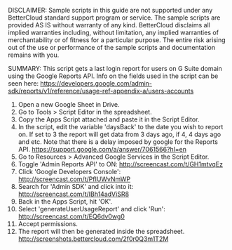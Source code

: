 DISCLAIMER: Sample scripts in this guide are not supported under any BetterCloud standard support program or service. The sample scripts are provided AS IS without warranty of any kind. BetterCloud disclaims all implied warranties including, without limitation, any implied warranties of merchantability or of fitness for a particular purpose. The entire risk arising out of the use or performance of the sample scripts and documentation remains with you.

SUMMARY: This script gets a last login report for users on G Suite domain using the Google Reports API. 
Info on the fields used in the script can be seen here: https://developers.google.com/admin-sdk/reports/v1/reference/usage-ref-appendix-a/users-accounts

1) Open a new Google Sheet in Drive.
2) Go to Tools > Script Editor in the spreadsheet.
3) Copy the Apps Script attached and paste it in the Script Editor.
4) In the script, edit the variable 'daysBack' to the date you wish to report on. If set to 3 the report will get data from 3 days ago, if 4, 4 days ago and etc. 
Note that there is a delay imposed by google for the Reports API. https://support.google.com/a/answer/7061566?hl=en
4) Go to Resources > Advanced Google Services in the Script Editor.
5) Toggle 'Admin Reports API' to ON: http://screencast.com/t/GH1mtvqEz
6) Click 'Google Developers Console': http://screencast.com/t/PfIUWvNmWP
7) Search for 'Admin SDK' and click into it: http://screencast.com/t/IBh14adViSR8
8) Back in the Apps Script, hit 'OK'.
9) Select 'generateUserUsageReport' and click 'Run': http://screencast.com/t/EQ6dv0wg0
10) Accept permissions.
11) The report will then be generated inside the spreadsheet.
http://screenshots.bettercloud.com/2f0r0Q3m1T2M
